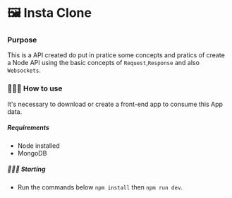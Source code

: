 # 🖼️ Insta Clone

### Purpose
This is a API created do put in pratice some concepts and pratics of create a Node API using the basic concepts of `Request`,`Response` and also `Websockets`.

### 👨🏿‍🏫 How to use
It's necessary to download or create a front-end app to consume this App data.

##### Requirements
- Node installed
- MongoDB

##### 👨🏿‍💻 Starting
- Run the commands below
`npm install` then `npm run dev`.